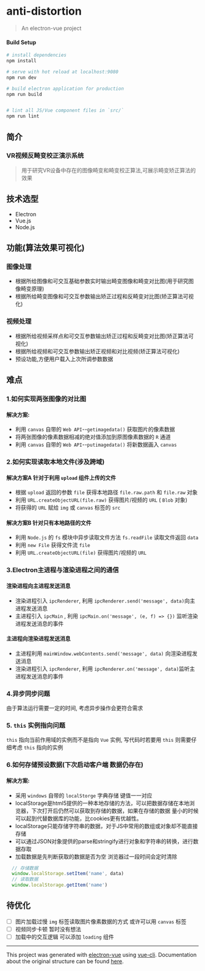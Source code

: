 # anti-distortion

> An electron-vue project

#### Build Setup

``` bash
# install dependencies
npm install

# serve with hot reload at localhost:9080
npm run dev

# build electron application for production
npm run build


# lint all JS/Vue component files in `src/`
npm run lint

```

## 简介

### VR视频反畸变校正演示系统

> 用于研究VR设备中存在的图像畸变和畸变校正算法,可展示畸变矫正算法的效果

## 技术选型
- Electron
- Vue.js
- Node.js

## 功能(算法效果可视化)

### 图像处理
- 根据所给图像和可交互基础参数实时输出畸变图像和畸变对比图(用于研究图像畸变原理)
- 根据所给畸变图像和可交互参数输出矫正过程和反畸变对比图(矫正算法可视化)
### 视频处理
- 根据所给视频采样点和可交互参数输出矫正过程和反畸变对比图(矫正算法可视化)
- 根据所给视频和可交互参数输出矫正视频和对比视频(矫正算法可视化)
- 预设功能,方便用户载入上次所调参数数据

## 难点

### 1.如何实现两张图像的对比图
#### 解决方案:
- 利用 `canvas` 自带的 `Web API`--`getimagedata()` 获取图片的像素数据
- 将两张图像的像素数据相减的绝对值添加到原图像素数据的 `R` 通道
- 利用 `canvas` 自带的 `Web API`--`putimagedata()` 将新数据画入 `canvas`

### 2.如何实现读取本地文件(涉及跨域)
#### 解决方案A 针对于利用 `upload` 组件上传的文件
- 根据 `upload` 返回的参数 `file` 获得本地路径 `file.raw.path` 和 `file.raw` 对象
- 利用 `URL.createObjectURL(file.raw)` 获得图片/视频的 `URL` ( `Blob` 对象)
- 将获得的 `URL` 赋给 `img` 或 `canvas` 标签的 `src`
#### 解决方案B 针对只有本地路径的文件
- 利用 `Node.js` 的 `fs` 模块中异步读取文件方法 `fs.readFile` 读取文件返回 `data` 
- 利用 `new File` 获得文件流 `file`
- 利用  `URL.createObjectURL(file)` 获得图片/视频的 `URL`

### 3.Electron主进程与渲染进程之间的通信
#### 渲染进程向主进程发送消息
- 渲染进程引入 `ipcRenderer`, 利用 `ipcRenderer.send('message', data)`向主进程发送消息
- 主进程引入 `ipcMain` , 利用 `ipcMain.on('message', (e, f) => {})` 监听渲染进程发送消息的事件
#### 主进程向渲染进程发送消息
- 主进程利用 `mainWindow.webContents.send('message', data)` 向渲染进程发送消息
- 渲染进程引入 `ipcRenderer`, 利用 `ipcRenderer.on('message', data)`监听主进程发送消息的事件

### 4.异步同步问题
由于算法运行需要一定的时间, 考虑异步操作会更符合需求

### 5. `this` 实例指向问题
`this` 指向当前作用域的实例而不是指向 `Vue` 实例, 写代码时若要用 `this` 则需要仔细考虑 `this` 指向的实例

### 6.如何存储预设数据(下次启动客户端 数据仍存在)
#### 解决方案:
- 采用 `windows` 自带的 `localStorge` 字典存储 键值一一对应
- localStorage是html5提供的一种本地存储的方法，可以把数据存储在本地浏览器，下次打开后仍然可以获取到存储的数据，如果在存储的数据 量小的时候可以起到代替数据库的功能，比cookies更有优越性。
- localStorage只能存储字符串的数据，对于JS中常用的数组或对象却不能直接存储
- 可以通过JSON对象提供的parse和stringify进行对象和字符串的转换，进行数据存取
- 加载数据是先判断获取的数据是否为空 浏览器过一段时间会定时清除
```js
  // 存储数据
  window.localStorage.setItem('name', data)
  // 读取数据
  window.localStorage.getItem('name')
```
## 待优化
- [ ] 图片加载过慢 `img` 标签读取图片像素数据的方式 或许可以用 `canvas` 标签
- [ ] 视频同步卡顿  暂时没有想法
- [ ] 加载中的交互逻辑 可以添加 `loading` 组件

---

This project was generated with [electron-vue](https://github.com/SimulatedGREG/electron-vue) using [vue-cli](https://github.com/vuejs/vue-cli). Documentation about the original structure can be found [here](https://simulatedgreg.gitbooks.io/electron-vue/content/index.html).
